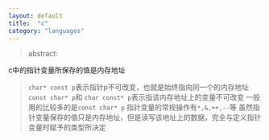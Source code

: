 ```yaml
---
layout: default
title:  "c"
category: "languages"
---
```

> abstract:

c中的指针变量所保存的值是内存地址
>    `char* const p`表示指针p不可改变，也就是始终指向同一个的内存地址
>    `const char* p`和 `char const* p`表示指该内存地址上的变量不可改变
>    一般用的比较多的是`const char* p`
>    指针变量的常规操作有`*,&,++,--`等
>    虽然指针变量保存的值只是内存地址，但是读写该地址上的数据，完全与定义指针变量时赋予的类型所决定
 
